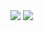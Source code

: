 <div id="badges">
  <!--<img src="https://img.shields.io/badge/IMO messenger-blue?logo=instagram&logoColor=white&style=for-the-badge">-->
  <img src="https://gpvc.arturio.dev/DeanWinchester" algin="center"/>
  <img src="https://github-readme-stats.vercel.app/api?username=Winchester-Dean&show_icons=true&count_private=true"/>
</div>
